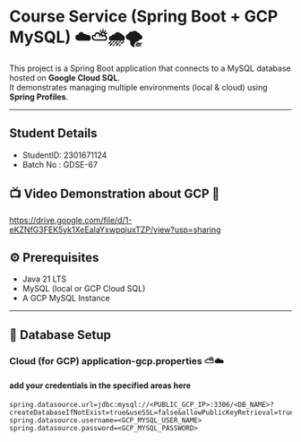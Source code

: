# Course Service (Spring Boot + GCP MySQL) ☁️⛅🌧️🌪️

This project is a Spring Boot application that connects to a MySQL database hosted on **Google Cloud SQL**.  
It demonstrates managing multiple environments (local & cloud) using **Spring Profiles**.

---

## Student Details
- StudentID: 2301671124
- Batch No : GDSE-67

## 📺 Video Demonstration about GCP 🥬
https://drive.google.com/file/d/1-eKZNfG3FEK5yk1XeEaIaYxwpqiuxTZP/view?usp=sharing

## ⚙️ Prerequisites
- Java 21 LTS
- MySQL (local or GCP Cloud SQL)
- A GCP MySQL Instance

---


## 📖 Database Setup

### Cloud (for GCP) application-gcp.properties ⛅☁️

#### add your credentials in the specified areas here
```properties
spring.datasource.url=jdbc:mysql://<PUBLIC_GCP_IP>:3306/<DB_NAME>?createDatabaseIfNotExist=true&useSSL=false&allowPublicKeyRetrieval=true
spring.datasource.username=<GCP_MYSQL_USER_NAME>
spring.datasource.password=<GCP_MYSQL_PASSWORD>
